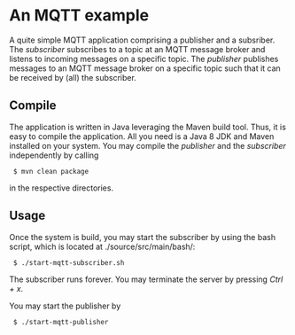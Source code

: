 # An MQTT example

A quite simple MQTT application comprising a publisher and a subsriber. The _subscriber_ subscribes to a topic at an MQTT message broker and listens to incoming messages on a specific topic. The _publisher_ publishes messages to an MQTT message broker on a specific topic such that it can be received by (all) the subscriber.

## Compile

The application is written in Java leveraging the Maven build tool. Thus, it is easy to compile the application. All you need is a Java 8 JDK and Maven installed on your system. You may compile the _publisher_ and the _subscriber_ independently by calling

```
 $ mvn clean package
```

in the respective directories.

## Usage

Once the system is build, you may start the subscriber by using the bash script, which is located at ./source/src/main/bash/:

```
 $ ./start-mqtt-subscriber.sh
```

The subscriber runs forever. You may terminate the server by pressing _Ctrl + x_.


You may start the publisher by

```
 $ ./start-mqtt-publisher
```
